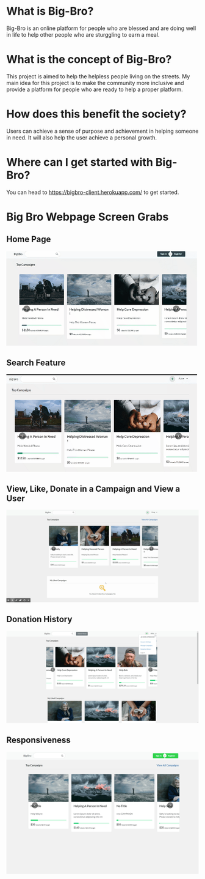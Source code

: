 # What is Big-Bro?
Big-Bro is an online platform for people who are blessed and are doing well in life to help other people who are sturggling to earn a meal. 

# What is the concept of Big-Bro? 
This project is aimed to help the helpless people living on the streets. My main idea for this project is to make the community more inclusive and provide a platform for people who are ready to help a proper platform. 

# How does this benefit the society? 
Users can achieve a sense of purpose and achievement in helping someone in need. It will also help the user achieve a personal growth.

# Where can I get started with Big-Bro?
You can head to https://bigbro-client.herokuapp.com/ to get started. 


# Big Bro Webpage Screen Grabs

## Home Page
![Home Page](https://github.com/sougatadafader/dot-comm-unity/blob/master/gifs/HomePage.gif)


## Search Feature
![Search Feature](https://github.com/sougatadafader/dot-comm-unity/blob/master/gifs/SearchFeature.gif)


## View, Like, Donate in a Campaign and View a User
![Like, Donate and View a Campaign](https://github.com/sougatadafader/dot-comm-unity/blob/master/gifs/Like_Donate_Unlike.gif)

## Donation History
![Donation History](https://github.com/sougatadafader/dot-comm-unity/blob/master/gifs/Donation_History.gif)

## Responsiveness
![Responsiveness](https://github.com/sougatadafader/dot-comm-unity/blob/master/gifs/Responsive_Website.gif)

